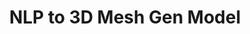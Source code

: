 ---
title: "NLP to 3D Mesh Gen Model"
excerpt: "With the explosion of Natural Language Processing and Large Language Models as used in chat bots like Chat GPT, Bard, and Loebner Award Winning Mitsuko, I want to create a CAD tool similar to DALL-E but for generative stl meshes."
header:
  teaser: /assets/images/projects/mesh-generation.png
order: 3.1
share: false
toc: true
toc_sticky: true
---
